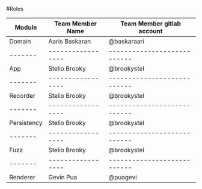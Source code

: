 #Roles



Module | Team Member Name| Team Member gitlab account
-------|-----------------|---------------------------
Domain | Aaris Baskaran  | @baskaraari
-------|-----------------|---------------------------
App | Stelio Brooky  | @brookystel
-------|-----------------|---------------------------
Recorder | Stelio Brooky  | @brookystel
-------|-----------------|---------------------------
Persistency | Stelio Brooky  | @brookystel
-------|-----------------|---------------------------
Fuzz | Stelio Brooky  | @brookystel
-------|-----------------|---------------------------
Renderer | Gevin Pua  | @puagevi

